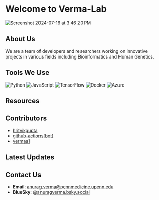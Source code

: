 
# Welcome to Verma-Lab

![Screenshot 2024-07-16 at 3 46 20 PM](https://github.com/user-attachments/assets/de609b6b-c700-4d76-9ec9-ccc8763291cd)

## About Us
We are a team of developers and researchers working on innovative projects in various fields including Bioinformatics and Human Genetics.

## Tools We Use
![Python](https://img.shields.io/badge/-Python-3776AB?logo=python&logoColor=white&style=flat)
![JavaScript](https://img.shields.io/badge/-JavaScript-F7DF1E?logo=javascript&logoColor=black&style=flat)
![TensorFlow](https://img.shields.io/badge/-TensorFlow-FF6F00?logo=tensorflow&logoColor=white&style=flat)
![Docker](https://img.shields.io/badge/-Docker-2496ED?logo=docker&logoColor=white&style=flat)
![Azure](https://img.shields.io/badge/-Azure-0078D4?logo=microsoft-azure&logoColor=white&style=flat)


## Resources 


## Contributors
- [hritvikgupta](https://github.com/hritvikgupta)
- [github-actions[bot]](https://github.com/github-actions[bot])
- [vermaa1](https://github.com/vermaa1)

## Latest Updates


## Contact Us
- **Email**: anurag.verma@pennmedicine.upenn.edu
- **BlueSky**: [@anuragverma.bsky.social](https://bsky.app/profile/anuragverma.bsky.social)
